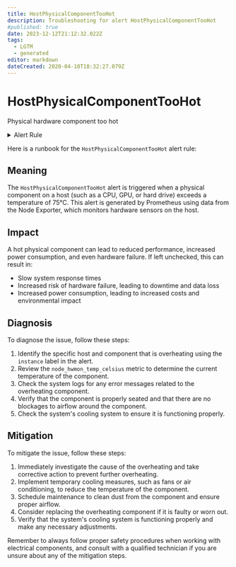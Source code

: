 ```yaml
---
title: HostPhysicalComponentTooHot
description: Troubleshooting for alert HostPhysicalComponentTooHot
#published: true
date: 2023-12-12T21:12:32.022Z
tags: 
  - LGTM
  - generated
editor: markdown
dateCreated: 2020-04-10T18:32:27.079Z
---
```


# HostPhysicalComponentTooHot

Physical hardware component too hot

<details>
  <summary>Alert Rule</summary>

{{% rule "host-and-hardware/node-exporter.yml" "HostPhysicalComponentTooHot" %}}

{{% comment %}}

```yaml
alert: HostPhysicalComponentTooHot
expr: ((node_hwmon_temp_celsius * ignoring(label) group_left(instance, job, node, sensor) node_hwmon_sensor_label{label!="tctl"} > 75)) * on(instance) group_left (nodename) node_uname_info{nodename=~".+"}
for: 5m
labels:
    severity: warning
annotations:
    summary: Host physical component too hot (instance {{ $labels.instance }})
    description: |-
        Physical hardware component too hot
          VALUE = {{ $value }}
          LABELS = {{ $labels }}
    runbook: https://github.com/srerun/prometheus-alerts/blob/main/content/runbooks/node-exporter/HostPhysicalComponentTooHot.md

```

{{% /comment %}}

</details>


Here is a runbook for the `HostPhysicalComponentTooHot` alert rule:

## Meaning

The `HostPhysicalComponentTooHot` alert is triggered when a physical component on a host (such as a CPU, GPU, or hard drive) exceeds a temperature of 75°C. This alert is generated by Prometheus using data from the Node Exporter, which monitors hardware sensors on the host.

## Impact

A hot physical component can lead to reduced performance, increased power consumption, and even hardware failure. If left unchecked, this can result in:

* Slow system response times
* Increased risk of hardware failure, leading to downtime and data loss
* Increased power consumption, leading to increased costs and environmental impact

## Diagnosis

To diagnose the issue, follow these steps:

1. Identify the specific host and component that is overheating using the `instance` label in the alert.
2. Review the `node_hwmon_temp_celsius` metric to determine the current temperature of the component.
3. Check the system logs for any error messages related to the overheating component.
4. Verify that the component is properly seated and that there are no blockages to airflow around the component.
5. Check the system's cooling system to ensure it is functioning properly.

## Mitigation

To mitigate the issue, follow these steps:

1. Immediately investigate the cause of the overheating and take corrective action to prevent further overheating.
2. Implement temporary cooling measures, such as fans or air conditioning, to reduce the temperature of the component.
3. Schedule maintenance to clean dust from the component and ensure proper airflow.
4. Consider replacing the overheating component if it is faulty or worn out.
5. Verify that the system's cooling system is functioning properly and make any necessary adjustments.

Remember to always follow proper safety procedures when working with electrical components, and consult with a qualified technician if you are unsure about any of the mitigation steps.